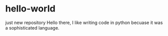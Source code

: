 # hello-world
just new repository
Hello there,
          I like writing code in python becuase it was a sophisticated language.
